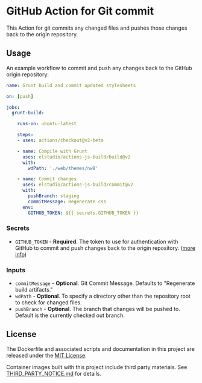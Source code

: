 # GitHub Action for Git commit

This Action for git commits any changed files and pushes those changes back to the origin repository.

## Usage

An example workflow to commit and push any changes back to the GitHub origin repository:


```yaml
name: Grunt build and commit updated stylesheets

on: [push]

jobs:
  grunt-build:

    runs-on: ubuntu-latest

    steps:
    - uses: actions/checkout@v2-beta

    - name: Compile with Grunt
      uses: elstudio/actions-js-build/build@v2
      with:
        wdPath: './web/themes/nw8'

    - name: Commit changes
      uses: elstudio/actions-js-build/commit@v2
      with:
        pushBranch: staging
        commitMessage: Regenerate css 
      env:
        GITHUB_TOKEN: ${{ secrets.GITHUB_TOKEN }}
```

### Secrets

* `GITHUB_TOKEN` - **Required**. The token to use for authentication with GitHub to commit and push changes back to the origin repository. ([more info](https://developer.github.com/actions/creating-github-actions/accessing-the-runtime-environment/#environment-variables))

### Inputs 

* `commitMessage` - **Optional**. Git Commit Message. Defaults to "Regenerate build artifacts."
* `wdPath` - **Optional**. To specify a directory other than the repository root to check for changed files.
* `pushBranch` - **Optional**. The branch that changes will be pushed to. Default is the currently checked out branch.

## License

The Dockerfile and associated scripts and documentation in this project are released under the [MIT License](LICENSE).

Container images built with this project include third party materials. See [THIRD_PARTY_NOTICE.md](THIRD_PARTY_NOTICE.md) for details.
